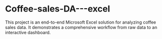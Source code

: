 # Coffee-sales-DA---excel
This project is an end-to-end Microsoft Excel solution for analyzing coffee sales data. It demonstrates a comprehensive workflow from raw data to an interactive dashboard.
